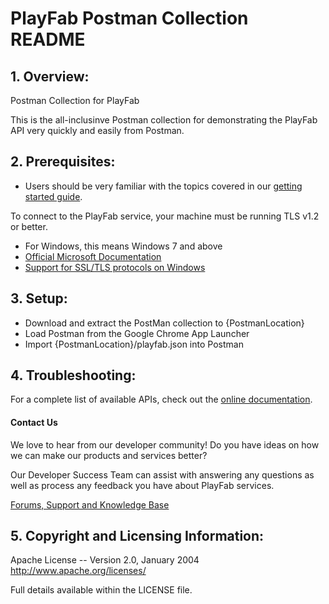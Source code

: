 # PlayFab Postman Collection README


## 1. Overview:

Postman Collection for PlayFab

This is the all-inclusinve Postman collection for demonstrating the PlayFab API very quickly and easily from Postman.


## 2. Prerequisites:

* Users should be very familiar with the topics covered in our [getting started guide](https://playfab.com/docs/getting-started-with-playfab/).

To connect to the PlayFab service, your machine must be running TLS v1.2 or better.
* For Windows, this means Windows 7 and above
* [Official Microsoft Documentation](https://msdn.microsoft.com/en-us/library/windows/desktop/aa380516%28v=vs.85%29.aspx)
* [Support for SSL/TLS protocols on Windows](http://blogs.msdn.com/b/kaushal/archive/2011/10/02/support-for-ssl-tls-protocols-on-windows.aspx)


## 3. Setup:

* Download and extract the PostMan collection to {PostmanLocation}
* Load Postman from the Google Chrome App Launcher
* Import {PostmanLocation}/playfab.json into Postman


## 4. Troubleshooting:

For a complete list of available APIs, check out the [online documentation](http://api.playfab.com/Documentation/).

#### Contact Us
We love to hear from our developer community!
Do you have ideas on how we can make our products and services better?

Our Developer Success Team can assist with answering any questions as well as process any feedback you have about PlayFab services.

[Forums, Support and Knowledge Base](https://community.playfab.com/index.html)


## 5. Copyright and Licensing Information:

  Apache License --
  Version 2.0, January 2004
  http://www.apache.org/licenses/

  Full details available within the LICENSE file.
